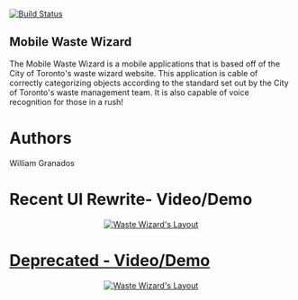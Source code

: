 [![Build Status](https://travis-ci.org/wgma00/mobile-waste-wizard.svg?branch=master)](https://travis-ci.org/wgma00/mobile-waste-wizard)

Mobile Waste Wizard
-------------------
The Mobile Waste Wizard is a mobile applications that is based off of the City of Toronto's waste wizard website. This application is cable of correctly categorizing objects according to the standard set out by the City of Toronto's waste management team. It is also capable of voice recognition for those in a rush!

Authors
===
William Granados 


Recent UI Rewrite- Video/Demo
===========

<p align="center">
  <a href="https://youtu.be/cS_lLZRC59k">
  <img src="http://img.youtube.com/vi/cS_lLZRC59k/0.jpg" alt="Waste Wizard's Layout"/>
</p>


Deprecated - Video/Demo
===========

<p align="center">
  <a href="http://www.youtube.com/watch?v=EJLXUMOmKfY">
  <img src="http://img.youtube.com/vi/EJLXUMOmKfY/0.jpg" alt="Waste Wizard's Layout"/>
</p>
